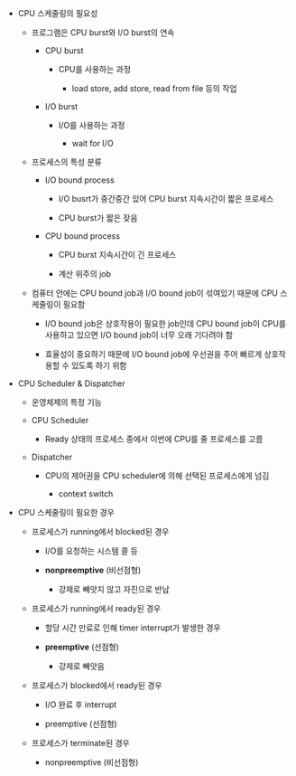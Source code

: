 - CPU 스케줄링의 필요성
  
  - 프로그램은 CPU burst와 I/O burst의 연속
    
    - CPU burst
      
      - CPU를 사용하는 과정
        
        - load store, add store, read from file 등의 작업
    
    - I/O burst
      
      - I/O를 사용하는 과정
        
        - wait for I/O
  
  - 프로세스의 특성 분류
    
    - I/O bound process
      
      - I/O busrt가 중간중간 있어 CPU burst 지속시간이 짧은 프로세스
      
      - CPU burst가 짧은 잦음
    
    - CPU bound process
      
      - CPU burst 지속시간이 긴 프로세스
      
      - 계산 위주의 job
  
  - 컴퓨터 안에는 CPU bound job과 I/O bound job이 섞여있기 때문에 CPU 스케줄링이 필요함
    
    - I/O bound job은 상호작용이 필요한 job인데 CPU bound job이 CPU를 사용하고 있으면 I/O bound job이 너무 오래 기다려야 함
    
    - 효율성이 중요하기 때문에 I/O bound job에 우선권을 주어 빠르게 상호작용할 수 있도록 하기 위함

- CPU Scheduler & Dispatcher
  
  - 운영체제의 특정 기능
  
  - CPU Scheduler
    
    - Ready 상태의 프로세스 중에서 이번에 CPU를 줄 프로세스를 고름
  
  - Dispatcher
    
    - CPU의 제어권을 CPU scheduler에 의해 선택된 프로세스에게 넘김
      
      - context switch

- CPU 스케줄링이 필요한 경우
  
  - 프로세스가 running에서 blocked된 경우
    
    - I/O를 요청하는 시스템 콜 등
    
    - **nonpreemptive** (비선점형)
      
      - 강제로 빼앗지 않고 자진으로 반납
  
  - 프로세스가 running에서 ready된 경우
    
    - 할당 시간 만료로 인해 timer interrupt가 발생한 경우
    
    - **preemptive** (선점형)
      
      - 강제로 빼앗음
  
  - 프로세스가 blocked에서 ready된 경우
    
    - I/O 완료 후 interrupt
    
    - preemptive (선점형)
  
  - 프로세스가 terminate된 경우
    
    - nonpreemptive (비선점형)
